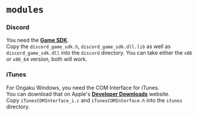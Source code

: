 # `modules`
### Discord
You need the **[Game SDK](https://discordapp.com/developers/docs/game-sdk/sdk-starter-guide)**. <br>
Copy the `discord_game_sdk.h`, `discord_game_sdk.dll.lib` as well as `discord_game_sdk.dll` into the `discord` directory.
You can take either the `x86` or `x86_64` version, both will work.

### iTunes
For Ongaku Windows, you need the COM Interface for iTunes. <br>
You can download that on Apple's **[Developer Downloads](https://developer.apple.com/download/more/)** website. <br>
Copy `iTunesCOMInterface_i.c` and `iTunesCOMInterface.h` into the `itunes` directory.